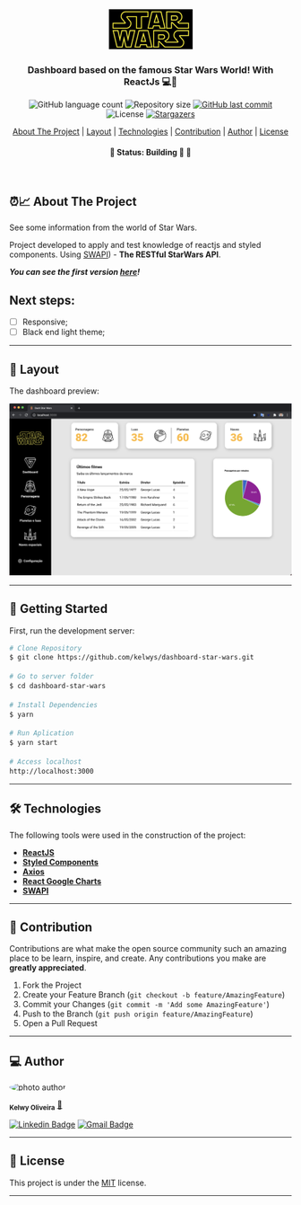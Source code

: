 
<div align="center">
  <img alt="logo"  src="src/assets/logo.png">
</div>


<h3 align="center">
    Dashboard based on the famous Star Wars World! With ReactJs 💻🚀
</h3>

<p align="center">
  <img alt="GitHub language count" src="https://img.shields.io/github/languages/count/kelwys/dashboard-star-wars?color=%2304D361">

  <img alt="Repository size" src="https://img.shields.io/github/repo-size/kelwys/dashboard-star-wars">

  <a href="https://github.com/kelwys/dashboard-star-wars/commits/master">
    <img alt="GitHub last commit" src="https://img.shields.io/github/last-commit/kelwys/dashboard-star-wars">
  </a>

   <img alt="License" src="https://img.shields.io/badge/license-MIT-brightgreen">
   <a href="https://github.com/kelwys/dashboard-star-wars/stargazers">
    <img alt="Stargazers" src="https://img.shields.io/github/stars/kelwys/dashboard-star-wars?style=social">
  </a>
</p>

<p align="center">
  <a href="#about-the-project">About The Project</a> |
  <a href="#layout">Layout</a> |
  <a href="#technologies">Technologies</a> |
  <a href="#contribution">Contribution</a> |
  <a href="#author">Author</a> |
  <a href="#license">License</a>
</p>

<h4 align="center">
	🚧 Status: Building 🚀  🚧
</h4>
</br>


<h2 id="about-the-project" > ⏰📈 About The Project </h2>

See some information from the world of Star Wars.

Project developed to apply and test knowledge of reactjs and styled components. Using [SWAPI](https://https://swapi.dev/)) - **The RESTful StarWars API**.

***You can see the first version [here](https://dashboard-star-wars.vercel.app/)!***

## Next steps:

- [ ] Responsive;
- [ ] Black end light theme;

---

<h2 id="layout" >🎨  Layout </h2>

The dashboard preview:

![screen home](/src/assets/screen-01.png)

---

## 🚀 Getting Started

First, run the development server:

```bash
# Clone Repository
$ git clone https://github.com/kelwys/dashboard-star-wars.git

# Go to server folder
$ cd dashboard-star-wars

# Install Dependencies
$ yarn

# Run Aplication
$ yarn start

# Access localhost
http://localhost:3000
```
---


<h2 id="technologies"> 🛠 Technologies </h2>

The following tools were used in the construction of the project:

- **[ReactJS](https://reactjs.org)**
- **[Styled Components](https://styled-components.com/)**
- **[Axios](https://github.com/axios/axios)**
- **[React Google Charts](https://react-google-charts.com/)**
- **[SWAPI](https://https://swapi.dev/)**

---

<h2 id="contribution"> 💪 Contribution </h2>

Contributions are what make the open source community such an amazing place to be learn, inspire, and create. Any contributions you make are **greatly appreciated**.

1. Fork the Project
2. Create your Feature Branch (`git checkout -b feature/AmazingFeature`)
3. Commit your Changes (`git commit -m 'Add some AmazingFeature'`)
4. Push to the Branch (`git push origin feature/AmazingFeature`)
5. Open a Pull Request

---

<h2 id="author"> 💻 Author </h2>

<img style="border-radius: 50% !important;" src="https://kelwys.github.io/images/avatar.png" width="100px;" alt="photo author"/>

 <sub><b>Kelwy Oliveira</b></sub></a> <a href="https://www.linkedin.com/in/kelwyoliveira/" title="kelwy`s linkedin">🚀</a>
 <br />

[![Linkedin Badge](https://img.shields.io/badge/-Kelwy%20Oliveira-1692B4?style=for-the-badge&logo=Linkedin&logoColor=white&link=https://www.linkedin.com/in/kelwyoliveira/)](https://www.linkedin.com/in/kelwyoliveira/)
[![Gmail Badge](https://img.shields.io/badge/-kelwyduarte@gmail.com-4682B4?style=for-the-badge&logo=Gmail&logoColor=white&link=mailto:kelwyduarte@gmail.com)](mailto:kelwyduarte@gmail.com)

---

<h2 id="license"> 📝 License </h2>

This project is under the [MIT](./LICENSE) license.

---
